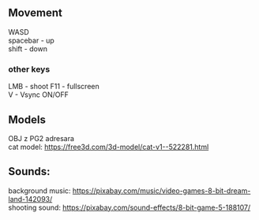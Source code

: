## Movement  
WASD  
spacebar - up  
shift - down  

### other keys  
LMB - shoot 
F11 - fullscreen  
V - Vsync ON/OFF

## Models
OBJ z PG2 adresara  
cat model: https://free3d.com/3d-model/cat-v1--522281.html

## Sounds:  
background music: https://pixabay.com/music/video-games-8-bit-dream-land-142093/  
shooting sound: https://pixabay.com/sound-effects/8-bit-game-5-188107/

